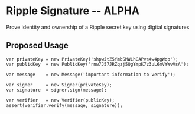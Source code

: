 
# Ripple Signature -- ALPHA

Prove identity and ownership of a Ripple secret key using digital signatures

## Proposed Usage

    var privateKey = new PrivateKey('shpwJtZ5YmbSMWLhGAPvs4w4pgWqb');
    var publicKey  = new PublicKey('rnw7J57JRZqzj5QgYmpK7z3uL6mVYWvVsA');

    var message    = new Message('important information to verify');

    var signer     = new Signer(privateKey);
    var signature  = signer.sign(message);

    var verifier   = new Verifier(publicKey);
    assert(verifier.verify(message, signature));

